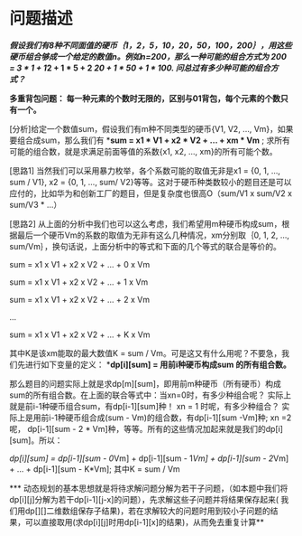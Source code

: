 # 问题描述

***假设我们有8种不同面值的硬币｛1，2，5，10，20，50，100，200｝，用这些硬币组合够成一个给定的数值n。例如n=200，那么一种可能的组合方式为 200 = 3 * 1 + 1*2 + 1 * 5 + 2 *20 + 1 * 50 + 1 * 100. 问总过有多少种可能的组合方式？***

**多重背包问题： 每一种元素的个数时无限的，区别与01背包，每个元素的个数只有一个。**

[分析]给定一个数值sum，假设我们有m种不同类型的硬币{V1, V2, ..., Vm}，如果要组合成sum，那么我们有
                    ***sum = x1 * V1 + x2 * V2 + ... + xm * Vm** ;
求所有可能的组合数，就是求满足前面等值的系数{x1, x2, ..., xm}的所有可能个数。

[思路1] 当然我们可以采用暴力枚举，各个系数可能的取值无非是x1 = {0, 1, ..., sum / V1}, x2 = {0, 1, ..., sum/ V2}等等。这对于硬币种类数较小的题目还是可以应付的，比如华为和创新工厂的题目，但是复杂度也很高O（sum/V1 x sum/V2 x sum/V3  * ...）

[思路2] 从上面的分析中我们也可以这么考虑，我们希望用m种硬币构成sum，根据最后一个硬币Vm的系数的取值为无非有这么几种情况，xm分别取｛0, 1, 2, ..., sum/Vm｝，换句话说，上面分析中的等式和下面的几个等式的联合是等价的。

sum = x1 x V1 + x2 x V2 + ... + 0 x Vm

sum = x1 x V1 + x2 x V2 + ... + 1 x Vm

sum = x1 x V1 + x2 x V2 + ... + 2 x Vm

...

sum = x1 x V1 + x2 x V2 + ... + K x Vm  

其中K是该xm能取的最大数值K = sum / Vm。可是这又有什么用呢？不要急，我们先进行如下变量的定义：
***dp[i][sum] = 用前i种硬币构成sum 的所有组合数。**

那么题目的问题实际上就是求dp[m][sum]，即用前m种硬币（所有硬币）构成sum的所有组合数。在上面的联合等式中：当xn=0时，有多少种组合呢？ 实际上就是前i-1种硬币组合sum，有dp[i-1][sum]种！ xn = 1 时呢，有多少种组合？ 实际上是用前i-1种硬币组合成(sum - Vm)的组合数，有dp[i-1][sum -Vm]种; xn =2呢， dp[i-1][sum - 2 * Vm]种，等等。所有的这些情况加起来就是我们的dp[i][sum]。所以：

*dp[i][sum] = dp[i-1][sum - 0*Vm] + dp[i-1][sum - 1*Vm] + dp[i-1][sum - 2*Vm] + ... + dp[i-1][sum - K*Vm]; 其中K = sum / Vm

*** 动态规划的基本思想就是将待求解问题分解为若干子问题，（如本题中我们将dp[i][j]分解为若干dp[i-1][j-x]的问题），先求解这些子问题并将结果保存起来( 我们用dp[][]二维数组保存子结果)，若在求解较大的问题时用到较小子问题的结果，可以直接取用(求dp[i][j]时用dp[i-1][x]的结果)，从而免去重复计算**